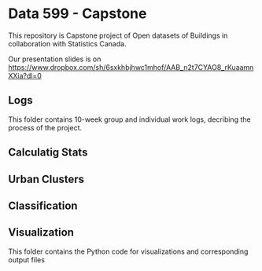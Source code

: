 # Data 599 - Capstone
This repository is Capstone project of Open datasets of Buildings in collaboration with Statistics Canada.

Our presentation slides is on https://www.dropbox.com/sh/6sxkhbjhwc1mhof/AAB_n2t7CYAO8_rKuaamnXXia?dl=0

## Logs
This folder contains 10-week group and individual work logs, decribing the process of the project.

## Calculatig Stats

## Urban Clusters

## Classification

## Visualization
This folder contains the Python code for visualizations and corresponding output files
